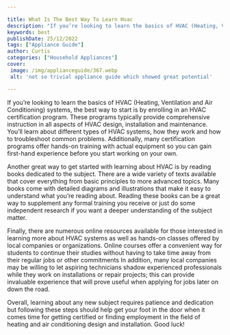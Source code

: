 ```yaml
---

title: What Is The Best Way To Learn Hvac
description: "If you’re looking to learn the basics of HVAC (Heating, Ventilation and Air Conditioning) systems, the best way to start is by enr...get the full scoop"
keywords: best
publishDate: 25/12/2022
tags: ["Appliance Guide"]
author: Curtis
categories: ["Household Appliances"]
cover: 
 image: /img/applianceguide/367.webp
 alt: 'not so trivial appliance guide which showed great potential'

---
```


If you’re looking to learn the basics of HVAC (Heating, Ventilation and Air Conditioning) systems, the best way to start is by enrolling in an HVAC certification program. These programs typically provide comprehensive instruction in all aspects of HVAC design, installation and maintenance. You’ll learn about different types of HVAC systems, how they work and how to troubleshoot common problems. Additionally, many certification programs offer hands-on training with actual equipment so you can gain first-hand experience before you start working on your own.

Another great way to get started with learning about HVAC is by reading books dedicated to the subject. There are a wide variety of texts available that cover everything from basic principles to more advanced topics. Many books come with detailed diagrams and illustrations that make it easy to understand what you’re reading about. Reading these books can be a great way to supplement any formal training you receive or just do some independent research if you want a deeper understanding of the subject matter.

Finally, there are numerous online resources available for those interested in learning more about HVAC systems as well as hands-on classes offered by local companies or organizations. Online courses offer a convenient way for students to continue their studies without having to take time away from their regular jobs or other commitments In addition, many local companies may be willing to let aspiring technicians shadow experienced professionals while they work on installations or repair projects; this can provide invaluable experience that will prove useful when applying for jobs later on down the road. 

Overall, learning about any new subject requires patience and dedication but following these steps should help get your foot in the door when it comes time for getting certified or finding employment in the field of heating and air conditioning design and installation. Good luck!
